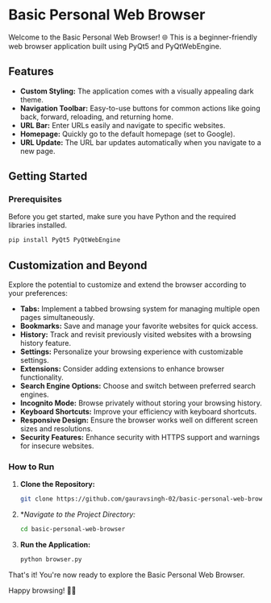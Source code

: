 # Basic Personal Web Browser

Welcome to the Basic Personal Web Browser! 🌐 This is a beginner-friendly web browser application built using PyQt5 and PyQtWebEngine.

## Features

- **Custom Styling:** The application comes with a visually appealing dark theme.
- **Navigation Toolbar:** Easy-to-use buttons for common actions like going back, forward, reloading, and returning home.
- **URL Bar:** Enter URLs easily and navigate to specific websites.
- **Homepage:** Quickly go to the default homepage (set to Google).
- **URL Update:** The URL bar updates automatically when you navigate to a new page.

## Getting Started

### Prerequisites

Before you get started, make sure you have Python and the required libraries installed.

```bash
pip install PyQt5 PyQtWebEngine
```

## Customization and Beyond

Explore the potential to customize and extend the browser according to your preferences:

- **Tabs:** Implement a tabbed browsing system for managing multiple open pages simultaneously.
- **Bookmarks:** Save and manage your favorite websites for quick access.
- **History:** Track and revisit previously visited websites with a browsing history feature.
- **Settings:** Personalize your browsing experience with customizable settings.
- **Extensions:** Consider adding extensions to enhance browser functionality.
- **Search Engine Options:** Choose and switch between preferred search engines.
- **Incognito Mode:** Browse privately without storing your browsing history.
- **Keyboard Shortcuts:** Improve your efficiency with keyboard shortcuts.
- **Responsive Design:** Ensure the browser works well on different screen sizes and resolutions.
- **Security Features:** Enhance security with HTTPS support and warnings for insecure websites.


### How to Run

1. **Clone the Repository:**
   ```bash
   git clone https://github.com/gauravsingh-02/basic-personal-web-browser.git
   ```

2. **Navigate to the Project Directory:*
   ```bash
   cd basic-personal-web-browser
   ```

3. **Run the Application:**
   ```bash
   python browser.py
   ```

That's it! You're now ready to explore the Basic Personal Web Browser.

Happy browsing! 🚀✨
```
